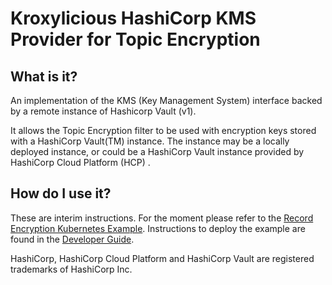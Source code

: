 # Kroxylicious HashiCorp KMS Provider for Topic Encryption

## What is it?

An implementation of the KMS (Key Management System) interface backed by a remote instance of Hashicorp Vault (v1).

It allows the Topic Encryption filter to be used with encryption keys stored with a HashiCorp Vault(TM)
instance. The instance may be a locally deployed instance, or could be a HashiCorp Vault instance provided by
HashiCorp Cloud Platform (HCP) .

## How do I use it?

These are interim instructions. For the moment please refer to
the [Record Encryption Kubernetes Example](../kubernetes-examples/record-encryption/).
Instructions to deploy the example are found in the [Developer Guide](../DEV_GUIDE.md).

HashiCorp, HashiCorp Cloud Platform and HashiCorp Vault are registered trademarks of HashiCorp Inc.

